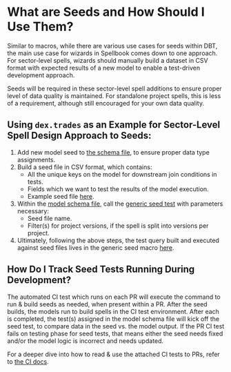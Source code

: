 # What are Seeds and How Should I Use Them?

Similar to macros, while there are various use cases for seeds within DBT, the main use case for wizards in Spellbook comes down to one approach. For sector-level spells, wizards should manually build a dataset in CSV format with expected results of a new model to enable a test-driven development approach.

Seeds will be required in these sector-level spell additions to ensure proper level of data quality is maintained. For standalone project spells, this is less of a requirement, although still encouraged for your own data quality.

## Using `dex.trades` as an Example for Sector-Level Spell Design Approach to Seeds:

1. Add new model seed to [the schema file](https://github.com/duneanalytics/spellbook/blob/main/seeds/_sector/dex/_schema.yml), to ensure proper data type assignments.
2. Build a seed file in CSV format, which contains:
   - All the unique keys on the model for downstream join conditions in tests.
   - Fields which we want to test the results of the model execution.
   - Example seed file [here](https://github.com/duneanalytics/spellbook/blob/main/seeds/_sector/dex/aerodrome_base_base_trades_seed.csv).
3. Within the [model schema file](https://github.com/duneanalytics/spellbook/blob/main/models/_sector/dex/trades/arbitrum/_schema.yml#L20-L23), call the [generic seed test](https://github.com/duneanalytics/spellbook/blob/main/tests/generic/check_dex_base_trades_seed.sql) with parameters necessary:
   - Seed file name.
   - Filter(s) for project versions, if the spell is split into versions per project.
4. Ultimately, following the above steps, the test query built and executed against seed files lives in the generic seed macro [here](https://github.com/duneanalytics/spellbook/blob/main/macros/test-helpers/check_seed_macro.sql).

## How Do I Track Seed Tests Running During Development?

The automated CI test which runs on each PR will execute the command to run & build seeds as needed, when present within a PR. After the seed builds, the models run to build spells in the CI test environment. After each is completed, the test(s) assigned in the model schema file will kick off the seed test, to compare data in the seed vs. the model output. If the PR CI test fails on testing phase for seed tests, that means either the seed needs fixed and/or the model logic is incorrect and needs updated.

For a deeper dive into how to read & use the attached CI tests to PRs, refer to [the CI docs](../ci_test/ci_test_overview.md).
